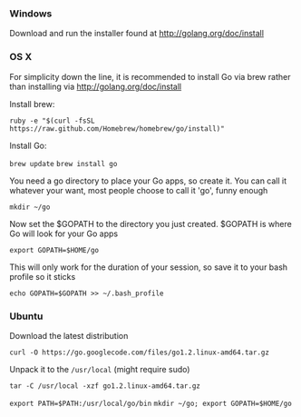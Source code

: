 ### Windows 

Download and run the installer found at http://golang.org/doc/install


### OS X

For simplicity down the line, it is recommended to install Go via brew rather than installing via http://golang.org/doc/install

Install brew:

`ruby -e "$(curl -fsSL https://raw.github.com/Homebrew/homebrew/go/install)"`

Install Go:

`brew update`
`brew install go`

You need a go directory to place your Go apps, so create it. You can call it whatever your want, most people choose to call it 'go', funny enough

`mkdir ~/go`

Now set the $GOPATH to the directory you just created. $GOPATH is where Go will look for your Go apps

`export GOPATH=$HOME/go`

This will only work for the duration of your session, so save it to your bash profile so it sticks

`echo GOPATH=$GOPATH >> ~/.bash_profile`


### Ubuntu

Download the latest distribution

`curl -O https://go.googlecode.com/files/go1.2.linux-amd64.tar.gz`

Unpack it to the `/usr/local` (might require sudo)

`tar -C /usr/local -xzf go1.2.linux-amd64.tar.gz`

`export PATH=$PATH:/usr/local/go/bin`
`mkdir ~/go; export GOPATH=$HOME/go`